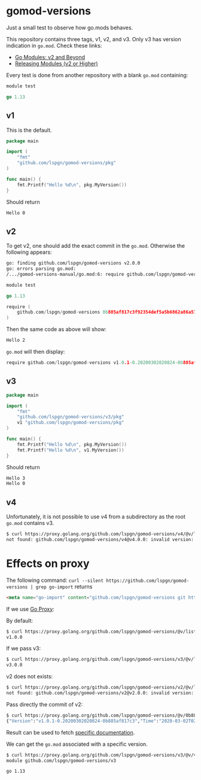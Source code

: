 # gomod-versions

Just a small test to observe how go.mods behaves.

This repository contains three tags, v1, v2, and v3. Only v3 has version indication in `go.mod`.
Check these links:
* [Go Modules: v2 and Beyond](https://blog.golang.org/v2-go-modules)
* [Releasing Modules (v2 or Higher)](https://github.com/golang/go/wiki/Modules#releasing-modules-v2-or-higher)

Every test is done from another repository with a blank `go.mod` containing:
```go
module test

go 1.13
```

## v1

This is the default.

```go
package main

import (
	"fmt"
	"github.com/lspgn/gomod-versions/pkg"
)

func main() {
	fmt.Printf("Hello %d\n", pkg.MyVersion())
}
```

Should return
```bash
Hello 0
```

## v2

To get v2, one should add the exact commit in the `go.mod`.
Otherwise the following appears:
```bash
go: finding github.com/lspgn/gomod-versions v2.0.0
go: errors parsing go.mod:
/.../gomod-versions-manual/go.mod:6: require github.com/lspgn/gomod-versions: version "v2.0.0" invalid: module contains a go.mod file, so major version must be compatible: should be v0 or v1, not v2
```

```go
module test

go 1.13

require (
	github.com/lspgn/gomod-versions 0b885af817c3f92354def5a5b6862a86a5773a52
)
```

Then the same code as above will show:

```bash
Hello 2
```

`go.mod` will then display:

```go
require github.com/lspgn/gomod-versions v1.0.1-0.20200302020824-0b885af817c3
```

## v3

```go
package main

import (
	"fmt"
	"github.com/lspgn/gomod-versions/v3/pkg"
	v1 "github.com/lspgn/gomod-versions/pkg"
)

func main() {
	fmt.Printf("Hello %d\n", pkg.MyVersion())
	fmt.Printf("Hello %d\n", v1.MyVersion())
}
```

Should return
```bash
Hello 3
Hello 0
```

## v4

Unfortunately, it is not possible to use v4 from a subdirectory as the root `go.mod` contains v3.

```bash
$ curl https://proxy.golang.org/github.com/lspgn/gomod-versions/v4/@v/list
not found: github.com/lspgn/gomod-versions/v4@v4.0.0: invalid version: go.mod has non-.../v4 module path "github.com/lspgn/gomod-versions/v3" (and .../v4/go.mod does not exist) at revision v4.0.0
```

# Effects on proxy

The following command: `curl --silent https://github.com/lspgn/gomod-versions | grep go-import`
returns
```html
<meta name="go-import" content="github.com/lspgn/gomod-versions git https://github.com/lspgn/gomod-versions.git">
```

If we use [Go Proxy](https://golang.org/cmd/go/#hdr-Module_proxy_protocol):

By default:
```bash
$ curl https://proxy.golang.org/github.com/lspgn/gomod-versions/@v/list
v1.0.0
```
If we pass v3:
```bash
$ curl https://proxy.golang.org/github.com/lspgn/gomod-versions/v3/@v/list
v3.0.0
```
v2 does not exists:
```bash
$ curl https://proxy.golang.org/github.com/lspgn/gomod-versions/v2/@v/list
not found: github.com/lspgn/gomod-versions/v2@v2.0.0: invalid version: go.mod has non-.../v2 module path "github.com/lspgn/gomod-versions" (and .../v2/go.mod does not exist) at revision v2.0.
```
Pass directly the commit of v2:
```bash
$ curl https://proxy.golang.org/github.com/lspgn/gomod-versions/@v/0b885af817c3.info
{"Version":"v1.0.1-0.20200302020824-0b885af817c3","Time":"2020-03-02T02:08:24Z"
```
Result can be used to fetch [specific documentation](https://pkg.go.dev/github.com/lspgn/gomod-versions@v1.0.1-0.20200302020824-0b885af817c3?tab=overview).

We can get the `go.mod` associated with a specific version.

```bash
$ curl https://proxy.golang.org/github.com/lspgn/gomod-versions/v3/@v/v3.0.0.mod
module github.com/lspgn/gomod-versions/v3

go 1.13
```
